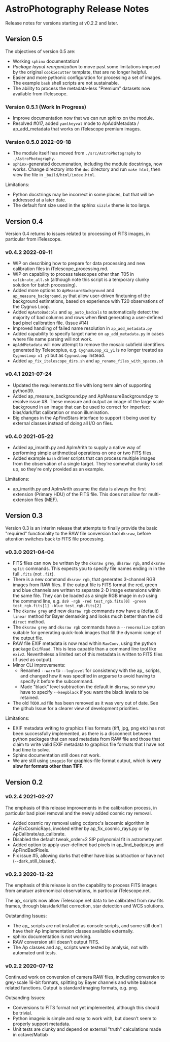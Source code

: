 # AstroPhotography Release Notes

Release notes for versions starting at v0.2.2 and later.

## Version 0.5

The objectives of version 0.5 are:

- Working `sphinx` documentation!
- *Package layout reorganization* to move past some limitations imposed
  by the original `cookiecutter` template, that are no longer helpful.
- Easier and more pythonic configuration for processing a set of images.
  The example `bash` shell scripts are not sustainable.
- The ability to process the metadata-less "Premium" datasets now 
  available from iTelescope.

### Version 0.5.1 (Work In Progress)

- Improve documentation now that we can run sphinx on the module.
- Resolved #017, added `yamlkeyval` mode to ApAddMetadata / ap_add_metadata
  that works on iTelescope premium images. 

### Version 0.5.0 2022-09-18

- The module itself has moved from `./src/AstroPhotography` to `./AstroPhotography`.
- `sphinx`-generated documenation, including the module docstrings, now
  works. Change directory into the `doc` directory and run `make html`,
  then view the file in `_build/html/index.html`.

Limitations:

- Python docstrings may be incorrect in some places, but that will be 
  addressed at a later date.
- The default font size used in the sphinx `sizzle` theme is too large.

## Version 0.4

Version 0.4 returns to issues related to processing of FITS images,
in particular from iTelescope.

### v0.4.2 2022-09-11

- WIP on describing how to prepare for data processing and new calibration
  files in iTelescope_processing.md.
- WIP on capability to process telescopes other than T05 in 
  `calibrate_all.sh` (although note this script is a temporary clunky
  solution for batch processing).
- Added more options to `ApMeasureBackground` and `ap_measure_background.py`
  that allow user-driven finetuning of the background estimations, based
  on experience with T20 observations of the Cygnus Loop.
- Added `ApAutoBadcols` and `ap_auto_badcols` to automatically detect
  the majority of bad columns and rows when **first** generating a
  user-defined bad pixel calibration file. (Issue #14)
- Improved handling of failed name resolution in `ap_add_metadata.py`
- Added capability to specify target name on `ap_add_metadata.py` in
  cases where file name parsing will not work.
- `ApAddMetadata` will now attempt to remove the mosaic subfield 
  identifiers generated by Telescopius, e.g. `CygnusLoop_x1_y1` is no
  longer treated as `CygnusLoop x1 y1` but as `CygnusLoop` instead.
- Added `ap_fix_itelescope_dirs.sh` and `ap_rename_files_with_spaces.sh`

### v0.4.1 2021-07-24

- Updated the requirements.txt file with long term aim of supporting python39.
- Added ap_measure_background.py and ApMeasureBackground.py to resolve
  issue #8. These measure and output an image of the large scale 
  background in an image that can be used to correct for imperfect 
  bias/dark/flat calibration or moon illumination. 
- Big changes in the ApFindStars interface to support it being used by
  external classes instead of doing all I/O on files.

### v0.4.0 2021-05-22

- Added ap_imarith.py and ApImArith to supply a native way of performing
  simple arithmetical operations on one or two FITS files.
- Added example `bash` driver scripts that can process multiple images
  from the observation of a single target. They're somewhat clunky to 
  set up, so they're only provided as an example.
  
Limitations:
- ap_imarith.py and ApImArith assume the data is always the first 
  extension (Primary HDU) of the FITS file. This does not allow for 
  multi-extension files (MEF).

## Version 0.3

Version 0.3 is an interim release that attempts to finally provide
the basic "required" functionality to the RAW file conversion 
tool `dksraw`, before attention switches back to FITS file processing.  

### v0.3.0 2021-04-04

- FITS files can now be written by the `dksraw grey`, `dksraw rgb`,
  and `dksraw split` commands. This expects you to specify file names 
  ending in in the full `.fits` (not `.fit`).
- There is a new command `dksraw rgb`, that generates 3-channel RGB
  images from RAW files. If the output file is FITS format the red,
  green and blue channels are written to separate 2-D image extensions
  within the same file. They can be loaded as a single RGB image in
  `ds9` using the command line, e.g. 
  `ds9 -rgb -red test_rgb.fits[0] -green test_rgb.fits[1] -blue test_rgb.fits[2]`
- The `dksraw grey` and new `dksraw rgb` commands now have a (default)
  `linear` method for Bayer demasking and looks much better than the 
  old `direct` method.
- The `dksraw grey` and `dksraw rgb` commands have a `--renormalize` 
  option suitable for generating quick-look images that fill the dynamic 
  range of the output file.
- RAW file EXIF metadata is now read within `RawConv`, using the python 
  package `ExifRead`. This is less capable than a command line tool like 
  `exiv2`. Nevertheless a limited set of this metadata is written to 
  FITS files (if used as output).  
- Minor CLI improvements: 
  - Renamed `--warn` to `--loglevel` for consistency with the ap_ scripts,
    and changed how it was specified in argparse to avoid having to specify
    it before the subcommand.
  - Made "black" level subtraction the default in `dksraw`, so now you have
    to specify `--keepblack` if you want the black levels to be retained.
- The old `TODO.md` file has been removed as it was very out of date. See
  the github Issue for a clearer view of development priorities.

Limitations:

- EXIF metadata writing to graphics files formats (tiff, jpg, png etc)
  has not been successfully implemented, as there is a disconnect 
  between python packages that can read metadata from RAW file and those
  that claim to write valid EXIF metadata to graphics file formats
  that I have not had time to solve.
- Sphinx documentation still does not work.
- We are still using `imageio` for graphics-file format output, which is
  **very slow for formats other than TIFF**. 

## Version 0.2

### v0.2.4 2021-02-27

The emphasis of this release improvements in the calibration process,
in particular bad pixel removal and the newly added cosmic ray removal.

- Added cosmic ray removal using ccdproc's lacosmic algorithm in 
  ApFixCosmicRays, invoked either by ap_fix_cosmic_rays.py or by
  ApCalibrate/ap_calibrate.
- Disabled the default tweak_order=2 SIP polynomial fit in astrometry.net
- Added option to apply user-defined bad pixels in ap_find_badpix.py and
  ApFindBadPixels.
- Fix issue #5, allowing darks that either have bias subtraction or
  have not (--dark_still_biased).

### v0.2.3 2020-12-22

The emphasis of this release is on the capability to process FITS images
from amatuer astronomical observations, in particular iTelescope.net.

The ap_ scripts now allow iTelescope.net data to be calibrated from raw
fits frames, through bias/dark/flat correction, star detection and WCS
solutions.

Outstanding Issues:
- The ap_ scripts are not installed as console scripts, and some still
  don't have their Ap implementation classes available externally.
- sphinx documentation is not working.
- RAW conversion still doesn't output FITS.
- The Ap classes and ap_ scripts were tested by analysis, not with 
  automated unit tests.

### v0.2.2 2020-07-12

Continued work on conversion of camera RAW files, including conversion
to grey-scale 16-bit formats, splitting by Bayer channels and white 
balance related functions. Output is standard imaging formats, e.g. png.

Outsanding Issues:
- Conversions to FITS format not yet implemented, although this should
  be trivial.
- Python imageio is simple and easy to work with, but doesn't seem to
  properly support metadata.
- Unit tests are clunky and depend on external "truth" calculations 
  made in octave/Matlab
